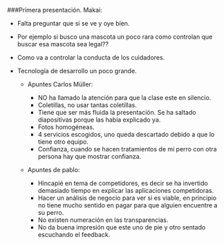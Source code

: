 ###Primera presentación. Makai:

* Falta preguntar que si se ve y oye bien.
* Por ejemplo si busco una mascota un poco rara como controlan que buscar esa mascota sea legal??			
* Como va a controlar la conducta de los cuidadores.
* Tecnología de desarrollo un poco grande.

	* Apuntes Carlos Müller:
	
		* NO ha llamado la atención para que la clase este en silencio.
		* Coletillas, no usar tantas coletillas.
		* Tiene que ser más fluida la presentación. Se ha saltado diapositivas porque las había explicado ya.
		* Fotos homogéneas.
		* 4 servicios escogidos, uno queda descartado debido a que lo tiene otro equipo.
		* Confianza, cuando se hacen tratamientos de mi perro con otra persona hay que mostrar confianza.

	* Apuntes de pablo:
	
		* Hincapié en tema de competidores, es decir se ha invertido demasiado tiempo en explicar las aplicaciones competidoras.
		* Hacer un análisis de negocio para ver si es viable, en principio no tiene mucho sentido en pagar para que alguien encuentre a su perro.
		* No existen numeración en las transparencias.
		* No da buena impresión que este uno de pie y otro sentado escuchando el feedback.
		
